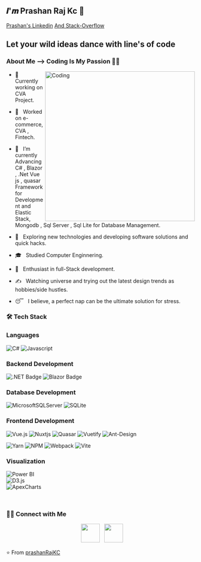 <h2>𝑰'𝒎 Prashan Raj Kc 👏</h2>
<div class="badge-base LI-profile-badge" data-locale="en_US" data-size="large" data-theme="dark" data-type="HORIZONTAL" data-vanity="kumawatlalit" data-version="v1"><a class="badge-base__link LI-simple-link" href="https://www.linkedin.com/in/prashan-raj-kc-105471197/">Prashan's Linkedin</a> <span class="badge-base LI-profile-badge" data-locale="en_US" data-size="large" data-theme="dark" data-type="HORIZONTAL" data-vanity="kumawatlalit" data-version="v1"><a class="badge-base__link LI-simple-link" href="https://stackoverflow.com/users/14225295/prashan-kc"> And Stack-Overflow</a></span> </div>
<h2> Let your wild ideas dance with line's of code </h2>

<h3> About Me --> Coding Is My Passion 👨‍💻 </h3>
<img align="right" alt="Coding" width="400" src="https://cdn.dribbble.com/users/1162077/screenshots/3848914/programmer.gif">

- 💼 &nbsp; Currently working on CVA Project.
- 💼 &nbsp; Worked on e-commerce, CVA , Fintech.

- 🔭 &nbsp; I’m currently Advancing C# , Blazor , .Net Vue js , quasar Framework for Development and Elastic Stack, Mongodb , Sql Server , Sql Lite for Database Management.
- 🤔 &nbsp; Exploring new technologies and developing software solutions and quick hacks.
- 🎓 &nbsp; Studied Computer Enginnering.
- 🌱 &nbsp; Enthusiast in full-Stack development.
- ✍️ &nbsp; Watching universe and trying out the latest design trends as hobbies/side hustles.
- 😴 &nbsp; I believe, a perfect nap can be the ultimate solution for stress.

<h3>🛠 Tech Stack</h3>

### Languages

![C#](https://img.shields.io/badge/c%23-%23239120.svg?style=for-the-badge&logo=c-sharp&logoColor=white)
![Javascript](https://img.shields.io/badge/JavaScript-323330?style=for-the-badge&logo=javascript&logoColor=F7DF1E)

### Backend Development
![.NET Badge](https://img.shields.io/badge/.NET-512BD4?style=for-the-badge&logo=dotnet&logoColor=white)
![Blazor Badge](https://img.shields.io/badge/blazor-%235C2D91.svg?style=for-the-badge&logo=blazor&logoColor=white)


###  Database Development
![MicrosoftSQLServer](https://img.shields.io/badge/Microsoft%20SQL%20Server-CC2927?style=for-the-badge&logo=microsoft%20sql%20server&logoColor=white)
![SQLite](https://img.shields.io/badge/sqlite-%2307405e.svg?style=for-the-badge&logo=sqlite&logoColor=white)

### Frontend Development
![Vue.js](https://img.shields.io/badge/vuejs-%2335495e.svg?style=for-the-badge&logo=vuedotjs&logoColor=%234FC08D)
![Nuxtjs](https://img.shields.io/badge/Nuxt-002E3B?style=for-the-badge&logo=nuxtdotjs&logoColor=#00DC82)
![Quasar](https://img.shields.io/badge/Quasar-16B7FB?style=for-the-badge&logo=quasar&logoColor=black)
![Vuetify](https://img.shields.io/badge/Vuetify-1867C0?style=for-the-badge&logo=vuetify&logoColor=AEDDFF)
![Ant-Design](https://img.shields.io/badge/-AntDesign-%230170FE?style=for-the-badge&logo=ant-design&logoColor=white)

![Yarn](https://img.shields.io/badge/yarn-%232C8EBB.svg?style=for-the-badge&logo=yarn&logoColor=white)
![NPM](https://img.shields.io/badge/NPM-%23CB3837.svg?style=for-the-badge&logo=npm&logoColor=white)
![Webpack](https://img.shields.io/badge/webpack-%238DD6F9.svg?style=for-the-badge&logo=webpack&logoColor=black)
![Vite](https://img.shields.io/badge/vite-%23646CFF.svg?style=for-the-badge&logo=vite&logoColor=white)

### Visualization
![Power BI](https://img.shields.io/badge/power_bi-F2C811?style=for-the-badge&logo=powerbi&logoColor=black)  
![D3.js](https://img.shields.io/badge/d3.js-F9A03C?style=for-the-badge&logo=d3.js&logoColor=white)  
![ApexCharts](https://img.shields.io/badge/ApexCharts-FF4560?style=for-the-badge&logo=apexcharts&logoColor=white)


<br>

<h3> 🤝🏻 Connect with Me </h3>

<p align="center">
&nbsp; <a href="https://www.linkedin.com/in/prashan-raj-kc-105471197" target="_blank" rel="noopener noreferrer"><img src="https://img.icons8.com/plasticine/100/000000/linkedin.png" width="50" /></a>
&nbsp; <a href="mailto:prashankc777@gmail.com" target="_blank" rel="noopener noreferrer"><img src="https://img.icons8.com/plasticine/100/000000/gmail.png"  width="50" /></a>
</p>


⭐️ From [prashanRajKC](https://github.com/Prashankc777)
